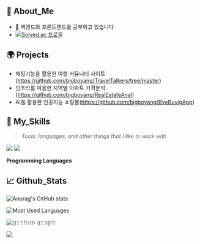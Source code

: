 
## 🤵 About_Me

- 🌱 벡엔드와 프론트엔드를 공부하고 있습니다 
- [![Solved.ac
프로필](http://mazassumnida.wtf/api/v2/generate_badge?boj=jaykos96)](https://solved.ac/jaykos96)


## 🌍 Projects

- 채팅기능을 활용한 여행 커뮤니티 사이트(https://github.com/bigboyang/TravelTalkers/tree/master)
- 인프라를 이용한 지역별 아파트 가격분석  (https://github.com/bigboyang/RealEstateAnal)
- AI를 활용한 인공지능 쇼핑몰(https://github.com/bigboyang/ByeBuyigApp)

## 🚀 My_Skills

> _Tools, languages, and other things that I like to work with_

<img src="https://img.shields.io/badge/html5-E34F26?style=for-the-badge&logo=html5&logoColor=white">
<img src="https://img.shields.io/badge/java-E34F26?style=for-the-badge&logo=java&logoColor=white">


**Programming Languages**

<!-- <table>
  <tr>
     <td align="center" width="96">
      <a>
        <img src="icons/python.svg" width="40"/>
      </a>
      <br>Python
    </td>
    <td align="center" width="96">
      <a>
        <img src="icons/js.svg" width="40"/>
      </a>
      <br>JavaScript
    </td>   
    <td align="center" width="96">
      <a>
        <img src="icons/php.svg" width="40"/>
      </a>
      <br>PHP
    </td>
    <td align="center" width="96">
      <a>
        <img src="icons/c.svg" width="40"/>
      </a>
      <br>C
    </td>
  </tr>
</table>
 -->
 
<!-- **Frameworks & Libraries** -->

<!-- <table>
  <tr>
    <td align="center" width="96">
      <a>
        <img src="icons/django.svg" width="40"/>
      </a>
      <br>Django
    </td>
    <td align="center" width="96">
      <a>
        <img src="icons/react.svg" width="40"/>
      </a>
      <br>React
    </td>
    <td align="center" width="96">
      <a>
        <img src="icons/nodejs.svg" width="40"/>
      </a>
      <br>NodeJS
    </td>
    <td align="center" width="96">
      <a>
        <img src="icons/electron.svg" width="40"/>
      </a>
      <br>Electron
    </td>
    <td align="center" width="96">
      <a>
        <img src="icons/bootstrap.svg" width="40"/>
      </a>
      <br>Bootstrap
    </td>
  </tr>
</table>

**DevOps**

<table>
  <tr>
    <td align="center" width="96">
      <a>
        <img src="icons/aws.png" width="40"/>
      </a>
      <br>AWS
    </td>
    <td align="center" width="96">
      <a>
        <img src="icons/azure.svg" width="40"/>
      </a>
      <br>Azure
    </td>
    <td align="center" width="96">
      <a>
        <img src="icons/heroku.svg" width="40"/>
      </a>
      <br>Heroku
    </td>
    <td align="center" width="96">
      <a>
        <img src="icons/netlify.svg" width="40"/>
      </a>
      <br>Netlify
    </td>
  </tr>
</table>

**Markup & Stylesheet**

<table>
  <tr>
    <td align="center" width="96">
      <a>
        <img src="icons/html.svg" width="40"/>
      </a>
      <br>HTML
    </td>
    <td align="center" width="96">
      <a>
        <img src="icons/css.svg" width="40"/>
      </a>
      <br>CSS
    </td>
    <td align="center" width="96">
      <a>
        <img src="icons/sass.svg" width="40"/>
      </a>
      <br>SASS
    </td>
    <td align="center" width="96">
      <a>
        <img src="icons/markdown.svg" width="40"/>
      </a>
      <br>Markdown
    </td>
  </tr>
</table>
 -->


## 📈 Github_Stats

![Anurag's GitHub stats](https://github-readme-stats.vercel.app/api?username=bigboyang&show_icons=true&theme=radical&hide_border=true)

![Most Used Languages](https://github-readme-stats.vercel.app/api/top-langs/?username=bigboyang&theme=radical&langs_count=15&layout=compact&hide_border=true)

![𝚐𝚒𝚝𝚑𝚞𝚋 𝚐𝚛𝚊𝚙𝚑](https://activity-graph.herokuapp.com/graph?username=bigboyang&theme=redical&hide_border=true&area=true)

![](https://github-readme-streak-stats.herokuapp.com/?user=bigboyang&theme=radical&hide_border=true)
